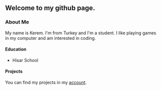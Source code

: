 ## Welcome to my github page.
### About Me
My name is Kerem. I'm from Turkey and I'm a student. I like playing games in my computer and am interested in coding.

#### Education
- Hisar School

#### Projects
You can find my projects in my [account]((https://github.com/keremdiren1/keremdiren1.github.io/tree/main/CS%20projects)).
